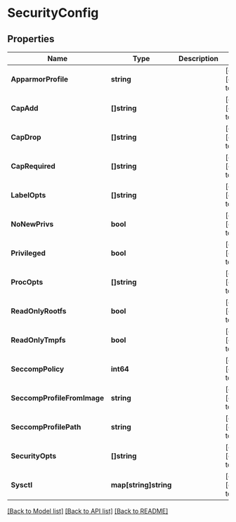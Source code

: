 # SecurityConfig

## Properties
Name | Type | Description | Notes
------------ | ------------- | ------------- | -------------
**ApparmorProfile** | **string** |  | [optional] [default to null]
**CapAdd** | **[]string** |  | [optional] [default to null]
**CapDrop** | **[]string** |  | [optional] [default to null]
**CapRequired** | **[]string** |  | [optional] [default to null]
**LabelOpts** | **[]string** |  | [optional] [default to null]
**NoNewPrivs** | **bool** |  | [optional] [default to null]
**Privileged** | **bool** |  | [optional] [default to null]
**ProcOpts** | **[]string** |  | [optional] [default to null]
**ReadOnlyRootfs** | **bool** |  | [optional] [default to null]
**ReadOnlyTmpfs** | **bool** |  | [optional] [default to null]
**SeccompPolicy** | **int64** |  | [optional] [default to null]
**SeccompProfileFromImage** | **string** |  | [optional] [default to null]
**SeccompProfilePath** | **string** |  | [optional] [default to null]
**SecurityOpts** | **[]string** |  | [optional] [default to null]
**Sysctl** | **map[string]string** |  | [optional] [default to null]

[[Back to Model list]](../README.md#documentation-for-models) [[Back to API list]](../README.md#documentation-for-api-endpoints) [[Back to README]](../README.md)


